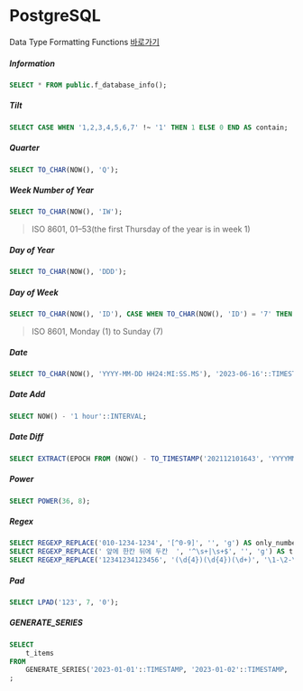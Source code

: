 # PostgreSQL

Data Type Formatting Functions [바로가기](https://www.postgresql.org/docs/8.4/functions-formatting.html)

##### Information

```sql
SELECT * FROM public.f_database_info();
```

##### Tilt

```sql
SELECT CASE WHEN '1,2,3,4,5,6,7' !~ '1' THEN 1 ELSE 0 END AS contain;
```

##### Quarter

```sql
SELECT TO_CHAR(NOW(), 'Q');
```

##### Week Number of Year

```sql
SELECT TO_CHAR(NOW(), 'IW');
```

> ISO 8601, 01–53(the first Thursday of the year is in week 1)

##### Day of Year

```sql
SELECT TO_CHAR(NOW(), 'DDD');
```

##### Day of Week

```sql
SELECT TO_CHAR(NOW(), 'ID'), CASE WHEN TO_CHAR(NOW(), 'ID') = '7' THEN '1' ELSE '' END AS col01;--ISO 8601 day of the week, Monday (1) to Sunday (7)
```

> ISO 8601, Monday (1) to Sunday (7)

##### Date

```sql
SELECT TO_CHAR(NOW(), 'YYYY-MM-DD HH24:MI:SS.MS'), '2023-06-16'::TIMESTAMP;
```

##### Date Add

```sql
SELECT NOW() - '1 hour'::INTERVAL;
```

##### Date Diff

```sql
SELECT EXTRACT(EPOCH FROM (NOW() - TO_TIMESTAMP('202112101643', 'YYYYMMDDHH24MI')));
```

##### Power

```sql
SELECT POWER(36, 8);
```

##### Regex

```sql
SELECT REGEXP_REPLACE('010-1234-1234', '[^0-9]', '', 'g') AS only_number;
SELECT REGEXP_REPLACE(' 앞에 한칸 뒤에 두칸  ', '^\s+|\s+$', '', 'g') AS trim_text;
SELECT REGEXP_REPLACE('12341234123456', '(\d{4})(\d{4})(\d+)', '\1-\2-\3') AS format_text;
```

##### Pad

```sql
SELECT LPAD('123', 7, '0');
```

##### GENERATE_SERIES

```sql
SELECT
	t_items
FROM
	GENERATE_SERIES('2023-01-01'::TIMESTAMP, '2023-01-02'::TIMESTAMP, '1 hour') AS t_items
;
```
